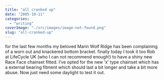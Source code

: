 ```yaml
---
title: "all cranked up"
date: "2005-10-11"
categories: 
  - "writing"
coverImage: "./src/images/image-not-found.png"
slug: "all-cranked-up"
---
```


for the last few months my beloved Marin Wolf Ridge has been complaining of a worn out and knackered bottom bracket. finally today I took it too Rob at LifeCycle UK (who I can not recommend enough!) to have a shiny new Race Face chainset fitted. I’ve opted for the new ‘x’ type chainset which has a external bearing fitment which should last a bit longer and take a bit more abuse. Now just need some daylight to test it out.
